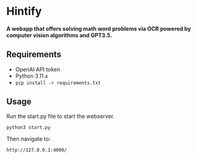 Hintify
=======

#### A webapp that offers solving math word problems via OCR powered by computer vision algorithms and GPT3.5.

Requirements
------------
- OpenAI API token
- Python 3.11.x
- `pip install -r requirements.txt`

Usage
-----
Run the start.py file to start the webserver.

	python3 start.py
 
Then navigate to:

	http://127.0.0.1:4000/
